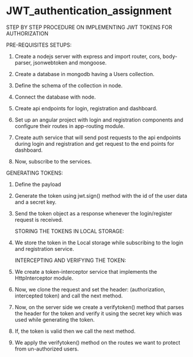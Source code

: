 # JWT_authentication_assignment

STEP BY STEP PROCEDURE ON IMPLEMENTING JWT TOKENS FOR AUTHORIZATION

PRE-REQUISITES SETUPS:
1.	Create a nodejs server with express and import router, cors, body-parser, jsonwebtoken and mongoose.

 

2.	Create a database in mongodb having a Users collection.

 

3.	Define the schema of the collection in node.

 

4.	Connect the database with node.
 

5.	Create api endpoints for login, registration and dashboard.

 

6.	Set up an angular project with login and registration components and configure their routes in app-routing module.

7.	Create auth service that will send post requests to the api endpoints during login and registration and get request to the end points for dashboard.
 

8.	Now, subscribe to the services.

 


GENERATING TOKENS:

1.	Define the payload
2.	Generate the token using jwt.sign() method with the id of the user data and a secret key.
3.	Send the token object as a response whenever the login/register request is received.

 

	STORING THE TOKENS IN LOCAL STORAGE:
1.	We store the token in the Local storage while subscribing to the login and registration service.
 

	INTERCEPTING AND VERIFYING THE TOKEN:
1.	We create a token-interceptor service that implements the HttpInterceptor module.
2.	Now, we clone the request and set the header: (authorization, intercepted token) and call the next method.

 

3.	Now, on the server side we create a verifytoken() method that parses the header for the token and verify it using the secret key which was used while generating the token.

4.	If, the token is valid then we call the next method.
 

5.	We apply the verifytoken() method on the routes we want to protect from un-authorized users.

 
